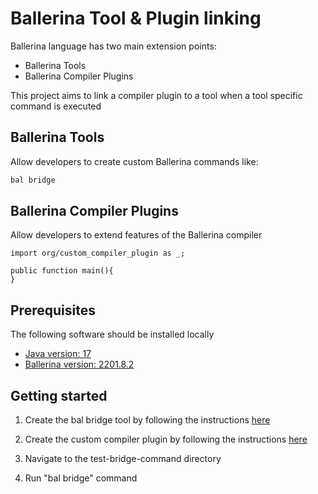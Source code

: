 # Ballerina Tool & Plugin linking

Ballerina language has two main extension points:
- Ballerina Tools
- Ballerina Compiler Plugins

This project aims to link a compiler plugin to a tool when a tool specific command is executed

## Ballerina Tools

Allow developers to create custom Ballerina commands like:
```cmd
bal bridge
```

## Ballerina Compiler Plugins

Allow developers to extend features of the Ballerina compiler
```bal
import org/custom_compiler_plugin as _;

public function main(){
}
```

## Prerequisites

The following software should be installed locally

- [Java version: 17](https://adoptium.net/temurin/releases/?version=17)
- [Ballerina version: 2201.8.2](https://ballerina.io/downloads/archived/#swan-lake-archived-versions)

## Getting started

1. Create the bal bridge tool by following the
   instructions [here](https://github.com/Xenowa/ballerina-tool-plugin-bridge/tree/main/BridgeCommand)

2. Create the custom compiler plugin by following the
   instructions [here](https://github.com/Xenowa/ballerina-tool-plugin-bridge/tree/main/CustomCompilerPlugin)

3. Navigate to the test-bridge-command directory

4. Run "bal bridge" command